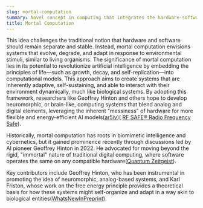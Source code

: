 ```yaml
---
slug: mortal-computation
summary: Novel concept in computing that integrates the hardware-software relationship more closely, where computational systems are designed to reflect biological principles, particularly mortality and adaptability.
title: Mortal Computation
---
```


This idea challenges the traditional notion that hardware and software should remain separate and stable. Instead, mortal computation envisions systems that evolve, degrade, and adapt in response to environmental stimuli, similar to living organisms. The significance of mortal computation lies in its potential to revolutionize artificial intelligence by embedding the principles of life—such as growth, decay, and self-replication—into computational models. This approach aims to create systems that are inherently adaptive, self-sustaining, and able to interact with their environment dynamically, much like biological systems. By adopting this framework, researchers like Geoffrey Hinton and others hope to develop neuromorphic, or brain-like, computing systems that blend analog and digital elements, leveraging the inherent "messiness" of hardware for more flexible and energy-efficient AI models​([ar5iv](https://ar5iv.org/pdf/2311.09589v1))​(
[RF SAFE® Radio Frequency Safe](https://www.rfsafe.com/introducing-mortal-computation-bridging-biology-and-technology/)).

Historically, mortal computation has roots in biomimetic intelligence and cybernetics, but it gained prominence recently through discussions led by AI pioneer Geoffrey Hinton in 2022. He advocated for moving beyond the rigid, "immortal" nature of traditional digital computing, where software operates the same on any compatible hardware​([Quantum Zeitgeist](https://quantumzeitgeist.com/ai-pioneer-geoff-hinton-announces-a-breakthrough-in-the-ai-industry/)).

Key contributors include Geoffrey Hinton, who has been instrumental in promoting the idea of neuromorphic, analog-based systems, and Karl Friston, whose work on the free energy principle provides a theoretical basis for how these systems might self-organize and adapt in a way akin to biological entities​([WhatsNewInPreprint](https://whatsnewinpreprint.com/can-mortal-computation-be-the-basis-for-biomimetic-intelligence/)).
